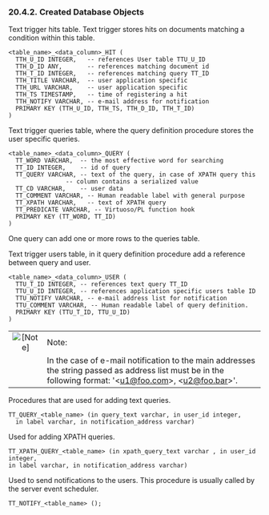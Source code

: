 <div>

<div>

<div>

<div>

### 20.4.2. Created Database Objects

</div>

</div>

</div>

Text trigger hits table. Text trigger stores hits on documents matching
a condition within this table.

``` programlisting
<table_name>_<data_column>_HIT (
  TTH_U_ID INTEGER,   -- references User table TTU_U_ID
  TTH_D_ID ANY,       -- references matching document id
  TTH_T_ID INTEGER,   -- references matching query TT_ID
  TTH_TITLE VARCHAR,  -- user application specific
  TTH_URL VARCHAR,    -- user application specific
  TTH_TS TIMESTAMP,   -- time of registering a hit
  TTH_NOTIFY VARCHAR, -- e-mail address for notification
  PRIMARY KEY (TTH_U_ID, TTH_TS, TTH_D_ID, TTH_T_ID)
)
```

Text trigger queries table, where the query definition procedure stores
the user specific queries.

``` programlisting
<table_name>_<data_column>_QUERY (
  TT_WORD VARCHAR,  -- the most effective word for searching
  TT_ID INTEGER,    -- id of query
  TT_QUERY VARCHAR, -- text of the query, in case of XPATH query this
                -- column contains a serialized value
  TT_CD VARCHAR,    -- user data
  TT_COMMENT VARCHAR, -- Human readable label with general purpose
  TT_XPATH VARCHAR,   -- text of XPATH query
  TT_PREDICATE VARCHAR, -- Virtuoso/PL function hook
  PRIMARY KEY (TT_WORD, TT_ID)
)
```

One query can add one or more rows to the queries table.

Text trigger users table, in it query definition procedure add a
reference between query and user.

``` programlisting
<table_name>_<data_column>_USER (
  TTU_T_ID INTEGER, -- references text query TT_ID
  TTU_U_ID INTEGER, -- references application specific users table ID
  TTU_NOTIFY VARCHAR, -- e-mail address list for notification
  TTU_COMMENT VARCHAR, -- Human readable label of query definition.
  PRIMARY KEY (TTU_T_ID, TTU_U_ID)
)
```

<div>

|                              |                                                                                                                                                               |
|:----------------------------:|:--------------------------------------------------------------------------------------------------------------------------------------------------------------|
| ![\[Note\]](images/note.png) | Note:                                                                                                                                                         |
|                              | In the case of e-mail notification to the main addresses the string passed as address list must be in the following format: '\<u1@foo.com\>, \<u2@foo.bar\>'. |

</div>

Procedures that are used for adding text queries.

``` programlisting
TT_QUERY_<table_name> (in query_text varchar, in user_id integer,
  in label varchar, in notification_address varchar)
```

Used for adding XPATH queries.

``` programlisting
TT_XPATH_QUERY_<table_name> (in xpath_query_text varchar , in user_id integer,
in label varchar, in notification_address varchar)
```

Used to send notifications to the users. This procedure is usually
called by the server event scheduler.

``` programlisting
TT_NOTIFY_<table_name> ();
```

</div>
